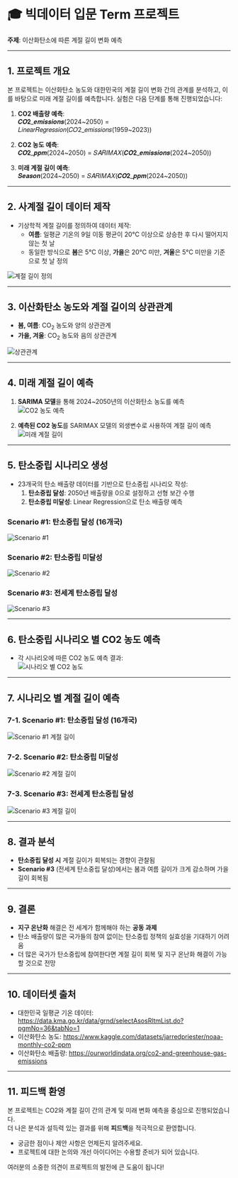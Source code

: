 # 🎓 빅데이터 입문 Term 프로젝트

**주제**: 이산화탄소에 따른 계절 길이 변화 예측

---

## 1. 프로젝트 개요

본 프로젝트는 이산화탄소 농도와 대한민국의 계절 길이 변화 간의 관계를 분석하고, 이를 바탕으로 미래 계절 길이를 예측합니다. 실험은 다음 단계를 통해 진행되었습니다:

1. **CO2 배출량 예측**:  
   𝑪𝑶𝟐\_𝒆𝒎𝒊𝒔𝒔𝒊𝒐𝒏𝒔(2024\~2050) = 𝐿𝑖𝑛𝑒𝑎𝑟𝑅𝑒𝑔𝑟𝑒𝑠𝑠𝑖𝑜𝑛(𝐶𝑂2\_𝑒𝑚𝑖𝑠𝑠𝑖𝑜𝑛𝑠(1959\~2023))

2. **CO2 농도 예측**:  
   𝑪𝑶𝟐\_𝒑𝒑𝒎(2024\~2050) = 𝑆𝐴𝑅𝐼𝑀𝐴𝑋(𝑪𝑶𝟐\_𝒆𝒎𝒊𝒔𝒔𝒊𝒐𝒏𝒔(2024\~2050))

3. **미래 계절 길이 예측**:  
   𝑺𝒆𝒂𝒔𝒐𝒏(2024\~2050) = 𝑆𝐴𝑅𝐼𝑀𝐴𝑋(𝑪𝑶𝟐\_𝒑𝒑𝒎(2024\~2050))

---

## 2. 사계절 길이 데이터 제작

- 기상학적 계절 길이를 정의하여 데이터 제작:
  - **여름**: 일평균 기온의 9일 이동 평균이 20°C 이상으로 상승한 후 다시 떨어지지 않는 첫 날
  - 동일한 방식으로 **봄**은 5°C 이상, **가을**은 20°C 미만, **겨울**은 5°C 미만을 기준으로 첫 날 정의

![계절 길이 정의](./img/season.png)

---

## 3. 이산화탄소 농도와 계절 길이의 상관관계

- **봄, 여름**: CO<sub>2</sub> 농도와 양의 상관관계
- **가을, 겨울**: CO<sub>2</sub> 농도와 음의 상관관계

![상관관계](./img/corr_season_co2.png)

---

## 4. 미래 계절 길이 예측

1. **SARIMA 모델**을 통해 2024~2050년의 이산화탄소 농도를 예측  
   ![CO2 농도 예측](./img/co2_pred.png)

2. **예측된 CO2 농도**를 SARIMAX 모델의 외생변수로 사용하여 계절 길이 예측  
   ![미래 계절 길이](./img/season_pred.png)

---

## 5. 탄소중립 시나리오 생성

- 23개국의 탄소 배출량 데이터를 기반으로 탄소중립 시나리오 작성:
  1. **탄소중립 달성**: 2050년 배출량을 0으로 설정하고 선형 보간 수행
  2. **탄소중립 미달성**: Linear Regression으로 탄소 배출량 예측

### Scenario #1: 탄소중립 달성 (16개국)

![Scenario #1](./img/scenario_1.png)

### Scenario #2: 탄소중립 미달성

![Scenario #2](./img/scenario_2.png)

### Scenario #3: 전세계 탄소중립 달성

![Scenario #3](./img/scenario_3.png)

---

## 6. 탄소중립 시나리오 별 CO2 농도 예측

- 각 시나리오에 따른 CO2 농도 예측 결과:  
  ![시나리오 별 CO2 농도](./img/scenario_co2_ppm.png)

---

## 7. 시나리오 별 계절 길이 예측

### 7-1. Scenario #1: 탄소중립 달성 (16개국)

![Scenario #1 계절 길이](./img/scenario_season_1.png)

### 7-2. Scenario #2: 탄소중립 미달성

![Scenario #2 계절 길이](./img/scenario_season_2.png)

### 7-3. Scenario #3: 전세계 탄소중립 달성

![Scenario #3 계절 길이](./img/scenario_season_3.png)

---

## 8. 결과 분석

- **탄소중립 달성 시** 계절 길이가 회복되는 경향이 관찰됨
- **Scenario #3** (전세계 탄소중립 달성)에서는 봄과 여름 길이가 크게 감소하며 가을 길이 회복됨

---

## 9. 결론

- **지구 온난화** 해결은 전 세계가 함께해야 하는 **공동 과제**
- 탄소 배출량이 많은 국가들의 참여 없이는 탄소중립 정책의 실효성을 기대하기 어려움
- 더 많은 국가가 탄소중립에 참여한다면 계절 길이 회복 및 지구 온난화 해결이 가능할 것으로 전망

---

## 10. 데이터셋 출처

- 대한민국 일평균 기온 데이터: https://data.kma.go.kr/data/grnd/selectAsosRltmList.do?pgmNo=36&tabNo=1
- 이산화탄소 농도: https://www.kaggle.com/datasets/jarredpriester/noaa-monthly-co2-ppm
- 이산화탄소 배출량: https://ourworldindata.org/co2-and-greenhouse-gas-emissions

---

## 11. 피드백 환영

본 프로젝트는 CO2와 계절 길이 간의 관계 및 미래 변화 예측을 중심으로 진행되었습니다.  
더 나은 분석과 설득력 있는 결과를 위해 **피드백**을 적극적으로 환영합니다.

- 궁금한 점이나 제안 사항은 언제든지 알려주세요.
- 프로젝트에 대한 논의와 개선 아이디어는 수용할 준비가 되어 있습니다.

여러분의 소중한 의견이 프로젝트의 발전에 큰 도움이 됩니다!
